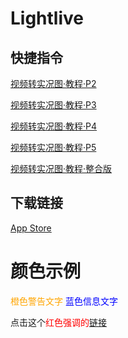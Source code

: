 
# Lightlive

## 快捷指令

[视频转实况图·教程·P2](https://www.icloud.com/shortcuts/48444e5a54e34b7ca1091573a8d07749)

[视频转实况图·教程·P3](https://www.icloud.com/shortcuts/94af7d62dae84145bd63855abfca5c24)

[视频转实况图·教程·P4](https://www.icloud.com/shortcuts/3e676aff669845838763362db085a3b6)

[视频转实况图·教程·P5](https://www.icloud.com/shortcuts/541783f81f854198a8070e4de92afe9f)

[视频转实况图·教程·整合版](https://www.icloud.com/shortcuts/5111cb1cbc054196887ed29d9adbc21e)

## 下载链接

[App Store](https://apps.apple.com/cn/app/lightlive/id6746684792)


# 颜色示例

<span style="color:orange">橙色警告文字</span>
<span style="color:blue">蓝色信息文字</span>

点击这个<span style="color:red">红色强调的</span>[链接](https://baidu.com)